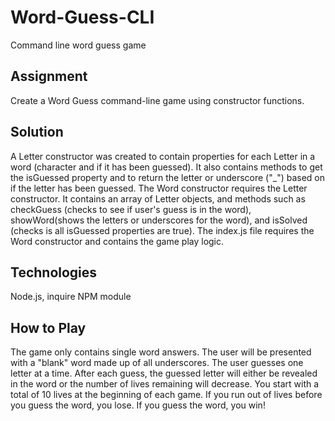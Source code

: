 # Word-Guess-CLI
Command line word guess game

## Assignment
Create a Word Guess command-line game using constructor functions.

## Solution
A Letter constructor was created to contain properties for each Letter in a word (character and if it has been guessed). It also contains methods to get the isGuessed property and to return the letter or underscore ("_") based on if the letter has been guessed.  The Word constructor requires the Letter constructor.  It contains an array of Letter objects, and methods such as checkGuess (checks to see if user's guess is in the word), showWord(shows the letters or underscores for the word), and isSolved (checks is all isGuessed properties are true).  The index.js file requires the Word constructor and contains the game play logic.

## Technologies
Node.js, inquire NPM module

## How to Play
The game only contains single word answers.  The user will be presented with a "blank" word made up of all underscores.  The user guesses one letter at a time.  After each guess, the guessed letter will either be revealed in the word or the number of lives remaining will decrease.  You start with a total of 10 lives at the beginning of each game.  If you run out of lives before you guess the word, you lose.  If you guess the word, you win!  
